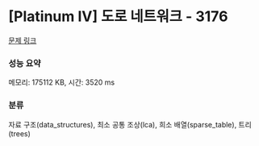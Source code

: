# [Platinum IV] 도로 네트워크 - 3176 

[문제 링크](https://www.acmicpc.net/problem/3176) 

### 성능 요약

메모리: 175112 KB, 시간: 3520 ms

### 분류

자료 구조(data_structures), 최소 공통 조상(lca), 희소 배열(sparse_table), 트리(trees)

